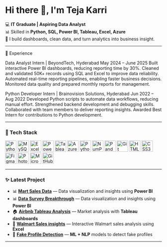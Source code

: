 # Hi there 👋, I'm Teja Karri

💻 **IT Graduate | Aspiring Data Analyst**  
📊 Skilled in **Python, SQL, Power BI, Tableau, Excel, Azure**  
🚀 I build dashboards, clean data, and turn analytics into business insight.

---
💼 Experience

Data Analyst Intern | BeyondTech, Hyderabad
May 2024 – June 2025
Built interactive Power BI dashboards, reducing reporting time by 30%.
Cleaned and validated 50K+ records using SQL and Excel to improve data reliability.
Automated real-time reporting pipelines, enabling faster business decisions.
Monitored data quality and prepared monthly reports for management.

Python Developer Intern | Brainovision Solutions, Hyderabad
Jun 2022 – Aug 2022
Developed Python scripts to automate data workflows, reducing manual effort.
Strengthened backend development and debugging skills.
Collaborated with team members to deliver reporting insights.
Awarded Best Intern for contributions to Python development.

---

### 🔧 Tech Stack
<p align="left">
  <img src="https://cdn.jsdelivr.net/gh/devicons/devicon/icons/python/python-original.svg" alt="Python" width="36" height="36"/>
  <img src="https://cdn.jsdelivr.net/gh/devicons/devicon/icons/mysql/mysql-original.svg" alt="MySQL" width="36" height="36"/>
  <img src="https://upload.wikimedia.org/wikipedia/commons/thumb/3/34/Microsoft_Office_Excel_%282019%E2%80%93present%29.svg/826px-Microsoft_Office_Excel_%282019%E2%80%93present%29.svg.png" alt="Excel" width="36" height="36"/>
  <img src="https://img.icons8.com/color/48/power-bi.png" alt="Power BI" width="36" height="36"/>
  <img src="https://www.pngmart.com/files/23/Tableau-Logo-PNG-HD.png" alt="Tableau" width="36" height="36"/>
  <img src="https://cdn.jsdelivr.net/gh/devicons/devicon/icons/azure/azure-original.svg" alt="Azure" width="36" height="36"/>
  <img src="https://cdn.jsdelivr.net/gh/devicons/devicon/icons/python/python-original.svg" alt="Python" width="36" height="36"/>
  <img src="https://cdn.jsdelivr.net/gh/devicons/devicon/icons/numpy/numpy-original.svg" alt="NumPy" width="36" height="36"/>
    <img src="https://cdn.jsdelivr.net/gh/devicons/devicon/icons/pandas/pandas-original.svg" alt="Pandas" width="36" height="36"/>
  <img src="https://cdn.jsdelivr.net/gh/devicons/devicon/icons/git/git-original.svg" alt="Git" width="36" height="36"/>
  <img src="https://cdn.jsdelivr.net/gh/devicons/devicon/icons/html5/html5-original.svg" alt="HTML5" width="36" height="36"/>
  <img src="https://cdn.jsdelivr.net/gh/devicons/devicon/icons/css3/css3-original.svg" alt="CSS3" width="36" height="36"/>
  <img src="https://cdn.jsdelivr.net/gh/devicons/devicon/icons/figma/figma-original.svg" alt="Figma" width="36" height="36"/>
  <img src="https://cdn.jsdelivr.net/gh/devicons/devicon/icons/photoshop/photoshop-plain.svg" alt="Photoshop" width="36" height="36"/>
  <img src="https://upload.wikimedia.org/wikipedia/commons/4/41/Microsoft_SQL_Server_2025_icon.svg" alt="Microsoft SQL Server" width="36" height="36"/>
  <img src="https://cdn.jsdelivr.net/gh/devicons/devicon/icons/github/github-original-wordmark.svg" alt="GitHub" width="36" height="36"/>
</p>

---


### ✨ Latest Project
- 📊 [**Mart Sales Data**](https://github.com/KARRITEJA555/Mart-Sales-Dashboard) — Data visualization and insights using **Power BI** 
- 📊 [**Data Survey Breakthrough**](https://github.com/KARRITEJA555/Data-Survey-Breakthrough-using-Power-BI) — Data visualization and insights using **Power BI**  
- 🏠 [**Airbnb Tableau Analysis**](https://github.com/KARRITEJA555/airbnb-tableau-analysis) — Market analysis with **Tableau dashboards**  
- 🛒 [**Walmart Sales insights**](https://github.com/KARRITEJA555/Walmart-sales-insights) — Interactive Walmart sales analysis using **Excel**  
- 🤖 [**Fake Profile Detection**](https://github.com/KARRITEJA555/fake_profile_detection) — **ML + NLP** models to detect fake profiles  


---






